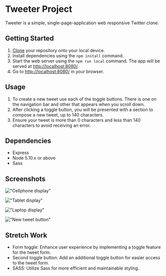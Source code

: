 # Tweeter Project

Tweeter is a simple, single-page-application web responsive Twitter clone. 

## Getting Started

1. [Clone](https://github.com/aleaguilar01/tweeter) your repository onto your local device.
2. Install dependencies using the `npm install` command.
3. Start the web server using the `npm run local` command. The app will be served at <http://localhost:8080/>.
4. Go to <http://localhost:8080/> in your browser.

## Usage

1. To create a new tweet use each of the toggle buttons. There is one on the navigation bar and other that appears when you scroll down. 
2. After clicking a toggle button, you will be presented with a section to compose a new tweet, up to 140 characters.
3. Ensure your tweet is more than 0 characters and less than 140 characters to avoid receiving an error.

## Dependencies

- Express
- Node 5.10.x or above
- Sass

## Screenshots 

!["Cellphone display"](https://github.com/aleaguilar01/tweeter/blob/master/docs/Cellphone%20display.gif?raw=true)

!["Tablet display"](https://github.com/aleaguilar01/tweeter/blob/master/docs/Tablet%20display.gif?raw=true)

!["Laptop display"](https://github.com/aleaguilar01/tweeter/blob/master/docs/Laptop%20display.gif?raw=true)

!["New tweet button"](https://github.com/aleaguilar01/tweeter/blob/master/docs/New%20Tweet%20button.gif?raw=true)

## Stretch Work
- Form toggle: Enhance user experience by implementing a toggle feature for the tweet form.
- Second toggle button: Add an additional toggle button for easier access to the tweet form.
- SASS: Utilize Sass for more efficient and maintainable styling.


